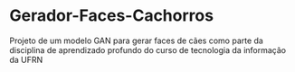 # Gerador-Faces-Cachorros
Projeto de um modelo GAN para gerar faces de cães como parte da disciplina de aprendizado profundo do curso de tecnologia da informação da UFRN
